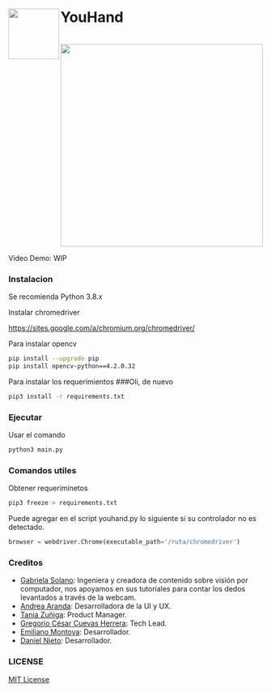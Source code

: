 # **YouHand** <img src="https://raw.githubusercontent.com/TanZng/YouHand/master/src/youhand.gif" width="100" align="left" />
<br/>
<img src="https://github.com/TanZng/YouHand/blob/master/src/gifDemo.gif?raw=true" width="400" align="center" />
<br/>

Video Demo: WIP

### Instalacion

Se recomienda Python 3.8.x

Instalar chromedriver

https://sites.google.com/a/chromium.org/chromedriver/

Para instalar opencv
```bash
pip install --upgrade pip
pip install opencv-python==4.2.0.32
```

Para instalar los requerimientos
###Oli, de nuevo
```bash
pip3 install -r requirements.txt
```

### Ejecutar

Usar el comando

```bash
python3 main.py
```


### Comandos utiles

Obtener requeriminetos
```bash
pip3 freeze > requirements.txt
```

Puede agregar en el script youhand.py lo siguiente si su controlador no es detectado.

```python
browser = webdriver.Chrome(executable_path='/ruta/chromedriver')
```

### Creditos
- [Gabriela Solano](https://github.com/GabySol): Ingeniera y creadora de contenido sobre visión por computador, nos apoyamos en sus tutoriales para contar los dedos levantados a través de la webcam.
- [Andrea Aranda](https://github.com/Andy-Aranda): Desarrolladora de la UI y UX.
- [Tania Zuñiga](https://github.com/Delttoria): Product Manager.
- [Gregorio César Cuevas Herrera](https://github.com/Delttoria): Tech Lead.
- [Emiliano Montoya](https://github.com/Emi-bit): Desarrollador.
- [Daniel Nieto](https://github.com/danielnietod): Desarrollador.

### LICENSE
[MIT License](https://github.com/TanZng/YouHand/blob/master/LICENSE)

